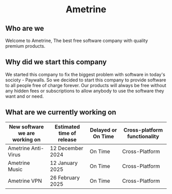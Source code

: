 <h1 align="center">Ametrine</h1>

## Who are we

Welcome to Ametrine, The best free software company with quality premium products.

## Why did we start this company

We started this company to fix the biggest problem with software in today's socioty - Paywalls.
So we decided to start this company to provide software to all people free of charge forever.
Our products will always be free without any hidden fees or subscriptions to allow anybody to
use the software they want and or need.


## What are we currently working on

| New software we are working on    | Estimated time of release | Delayed or On Time    | Cross-platform functionality |
| -------- | ------- | -------- | ------- |
| Ametrine Anti-Virus | 12 December 2024     | On Time  | Cross-Platform   |
| Ametrine Music   | 12 January 2025   | On Time  | Cross-Platform   |
| Ametrine VPN  | 26 February 2025   | On Time  | Cross-Platform   |


</table>